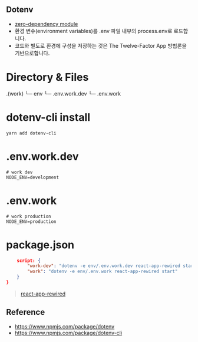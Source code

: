 Dotenv
--
* [zero-dependency module](../../Term/ZeroDependencyModule.md)
* 환경 변수(environment variables)를 .env 파일 내부의 process.env로 로드합니다.
* 코드와 별도로 환경에 구성을 저장하는 것은 The Twelve-Factor App 방법론을 기반으로합니다.

# Directory & Files
.(work)
└─ env
    └─ .env.work.dev
    └─ .env.work

# dotenv-cli install
```
yarn add dotenv-cli
```

# .env.work.dev
```
# work dev
NODE_ENV=development
```

# .env.work
```
# work production
NODE_ENV=production
```

# package.json
```json {
    script: {
        "work-dev": "dotenv -e env/.env.work.dev react-app-rewired start",
        "work": "dotenv -e env/.env.work react-app-rewired start"
    }
}
```
> [react-app-rewired](./ReactAppRewired.md)

Reference
--
* https://www.npmjs.com/package/dotenv
* https://www.npmjs.com/package/dotenv-cli